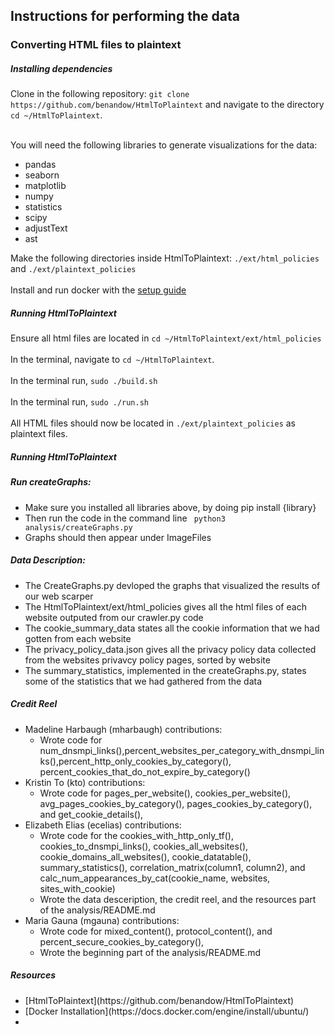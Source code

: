 <h2>Instructions for performing the data</code></h2>

<h3>Converting HTML files to plaintext</h3>

<h5>Installing dependencies</h5>
Clone in the following repository: <code>git clone https://github.com/benandow/HtmlToPlaintext</code> and navigate to the directory <code>cd ~/HtmlToPlaintext</code>. <br> <br>

You will need the following libraries to generate visualizations for the data:<ul>
<li>pandas
<li>seaborn
<li>matplotlib
<li>numpy
<li>statistics
<li>scipy
<li>adjustText
<li> ast
</ul>

Make the following directories inside HtmlToPlaintext: <code>./ext/html_policies</code> and <code>./ext/plaintext_policies</code> <br><br>
Install and run docker with the [setup guide](https://docs.docker.com/engine/install/ubuntu/) 

<h5>Running HtmlToPlaintext</h5>
Ensure all html files are located in <code>cd ~/HtmlToPlaintext/ext/html_policies</code> <br><br>
In the terminal, navigate to <code>cd ~/HtmlToPlaintext</code>. <br><br>
In the terminal run, <code>sudo ./build.sh </code><br><br>
In the terminal run, <code>sudo ./run.sh </code><br><br>
All HTML files should now be located in <code>./ext/plaintext_policies</code> as plaintext files.

<h5>Running HtmlToPlaintext</h5>

<h5> Run createGraphs:</h5>
<ul>
<li> Make sure you installed all  libraries above, by doing pip install {library}
<li> Then run the code in the command line <code> python3 analysis/createGraphs.py </code>
<li> Graphs should then appear under ImageFiles 
</ul>

<h5> Data Description:</h5>
<ul>
<li>The CreateGraphs.py devloped the graphs that visualized the results of our web scarper 
<li>The HtmlToPlaintext/ext/html_policies gives all the html files of each website outputed from our crawler.py code
<li> The cookie_summary_data states all the cookie information that we had gotten from each website 
<li> The privacy_policy_data.json gives all the privacy policy data collected from the websites privavcy policy pages, sorted by website 
<li> The summary_statistics, implemented in the createGraphs.py, states some of the statistics that we had gathered from the data 
</ul> 

<h5> Credit Reel </h5>
<ul>
<li>Madeline Harbaugh (mharbaugh) contributions:<br>
<ul>
<li>Wrote code for num_dnsmpi_links(),percent_websites_per_category_with_dnsmpi_links(),percent_http_only_cookies_by_category(), percent_cookies_that_do_not_expire_by_category()
</ul>


<li>Kristin To (kto) contributions:<br>
<ul>
<li> Wrote code for pages_per_website(), cookies_per_website(), avg_pages_cookies_by_category(), pages_cookies_by_category(), and get_cookie_details(),
</ul>


<li>Elizabeth Elias (ecelias) contributions:<br>
<ul> 
<li> Wrote code for the cookies_with_http_only_tf(), cookies_to_dnsmpi_links(), cookies_all_websites(), cookie_domains_all_websites(), cookie_datatable(), summary_statistics(), correlation_matrix(column1, column2), and calc_num_appearances_by_cat(cookie_name, websites, sites_with_cookie)
<li> Wrote the data desceription, the credit reel, and the resources part of the analysis/README.md
</ul>


<li>Maria Gauna (mgauna) contributions:<br>
<ul>
<li>Wrote code for mixed_content(), protocol_content(), and percent_secure_cookies_by_category(), 
<li> Wrote the beginning part of the analysis/README.md
</ul>
</ul>

<h5>Resources</h5>
<ul>
<li>[HtmlToPlaintext](https://github.com/benandow/HtmlToPlaintext)
<li>[Docker Installation](https://docs.docker.com/engine/install/ubuntu/)
<li>
</ul>